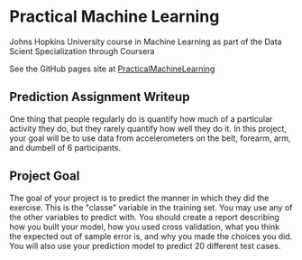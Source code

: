 # Practical Machine Learning

Johns Hopkins University course in Machine Learning as part of the 
Data Scient Specialization through Coursera

See the GitHub pages site at 
[PracticalMachineLearning](https://cootem.github.io/PracticalMachineLearning/)

## Prediction Assignment Writeup

One thing that people regularly do is quantify how much of a particular 
activity they do, but they rarely quantify how well they do it. In this project, 
your goal will be to use data from accelerometers on the belt, forearm, arm, and
dumbell of 6 participants.

## Project Goal

The goal of your project is to predict the manner in which they did the
exercise. This is the "classe" variable in the training set. You may use any of
the other variables to predict with. You should create a report describing how
you built your model, how you used cross validation, what you think the expected
out of sample error is, and why you made the choices you did. You will also use
your prediction model to predict 20 different test cases.

